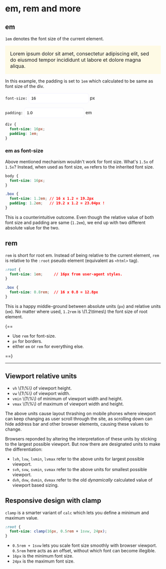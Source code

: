 # em, rem and more

<style>
.md-logo img {
  content: url('/css/css.svg');
}

:root [data-md-color-scheme=slate] .md-logo img  {
  content: url('/css/css.svg');
}

.demo-box {
  padding: 1em;
  font-size: 16px;
  background-color: #FFF9DBAF;
}

.demo-box > div {
  background-color: var(--md-primary-fg-color);
}

input {
  border: 1px solid #F2F0FF;
  padding: 0.5rem;
  border-radius: 0.5rem;
}
</style>

## em

`1em` denotes the font size of the current element.

<div id="em-demo-1-box" class="demo-box">
<div>
Lorem ipsum dolor sit amet, consectetur adipiscing elit, sed do eiusmod tempor incididunt ut labore et dolore magna aliqua.
</div>
</div>

In this example, the padding is set to `1em` which calculated to be same as font size of the div.

<div class="grid" markdown>

`font-size:` <input type="number" value="16" min="0" id="em-demo-1-font-size" onchange="changeEmDemo1FontSize();" onkeyup="changeEmDemo1FontSize();"/> px

`padding:` <input type="number" value="1.0" min="0" step="0.1" id="em-demo-1-padding" onchange="changeEmDemo1Padding();" onkeyup="changeEmDemo1Padding();"/> em

</div>

```css
div {
  font-size: 16px;
  padding: 1em;
}
```

### em as font-size

Above mentioned mechanism wouldn't work for font size. What's `1.5x` of `1.5x`? Instead, when used as font size, `em` refers to the inherited font size.

```css
body {
  font-size: 16px;
}

.box {
  font-size: 1.2em; // 16 x 1.2 = 19.2px
  padding: 1.2em;   // 19.2 x 1.2 = 23.04px !
}
```

This is a counterintuitive outcome. Even though the relative value of both font size and padding are same (`1.2em`), we end up with two different absolute value for the two.

## rem

`rem` is short for root em. Instead of being relative to the current element, `rem` is relative to the `:root` pseudo element (equivalent as `<html>` tag).

```css
:root {
  font-size: 1em;     // 16px from user-agent styles.
}

.box {
  font-size: 0.8rem;  // 16 x 0.8 = 12.8px
}
```

This is a happy middle-ground between absolute units (`px`) and relative units (`em`). No matter where used, `1.2rem` is \\(1.2\times\\) the font size of root element.

{==

- Use `rem` for font-size.
- `px` for borders.
- either `em` or `rem` for everything else.

==}

---------------------

## Viewport relative units

- `vh` \\(1\\%\\) of viewport height.
- `vw` \\(1\\%\\) of viewport width.
- `vmin` \\(1\\%\\) of minimum of viewport width and height.
- `vmax` \\(1\\%\\) of maximum of viewport width and height.

The above units cause layout thrashing on mobile phones where viewport can keep changing as user scroll through the site, as scrolling down can hide address bar and other browser elements, causing these values to change.

Browsers reponded by altering the interpretation of these units by sticking to the largest possible viewport. But now there are designated units to make the differentiation:

- `lvh`, `lvw`, `lvmin`, `lvmax` refer to the above units for largest possible viewport.
- `svh`, `svw`, `svmin`, `svmax` refer to the above units for  smallest possible viewport.
- `dvh`, `dvw`, `dvmin`, `dvmax` refer to the old _dynamically_ calculated value of viewport based sizing.

## Responsive design with clamp

`clamp` is a smarter variant of `calc` which lets you define a minimum and maximum value.

```css
:root {
  font-size: clamp(16px, 0.5rem + 1svw, 24px);
}
```

- `0.5rem + 1svw` lets you scale font size smoothly with browser viewport. `0.5rem` here acts as an offset, without which font can become illegible.
- `16px` is the minimum font size.
- `24px` is the maximum font size.


<script>

function changeEmDemo1FontSize() {
  document.getElementById('em-demo-1-box').style.fontSize = document.getElementById('em-demo-1-font-size').value + 'px';
}

function changeEmDemo1Padding() {
  document.getElementById('em-demo-1-box').style.padding = document.getElementById('em-demo-1-padding').value + 'em';
}

</script>